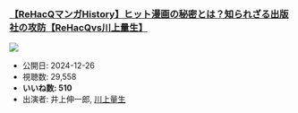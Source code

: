 ### [【ReHacQマンガHistory】ヒット漫画の秘密とは？知られざる出版社の攻防【ReHacQvs川上量生】](https://www.youtube.com/watch?v=dFxdF4EVmAk)
[![](https://img.youtube.com/vi/dFxdF4EVmAk/sddefault.jpg)](https://www.youtube.com/watch?v=dFxdF4EVmAk)
-   公開日: 2024-12-26
-   視聴数: 29,558
-   **いいね数: 510**
-   出演者: 井上伸一郎, [川上量生](/rehacq_fan/people/川上量生 "wikilink")
